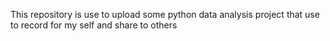 This repository is use to upload some python data analysis project that use to record for my self and share to others
